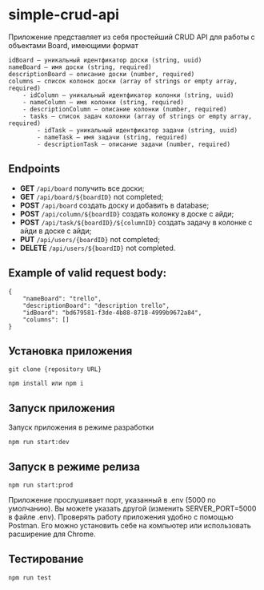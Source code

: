 # simple-crud-api

Приложение представляет из себя простейший CRUD API для работы с объектами Board, имеющими формат

```
idBoard — уникальный идентфикатор доски (string, uuid)
nameBoard — имя доски (string, required)
descriptionBoard — описание доски (number, required)
columns — список колонок доски (array of strings or empty array, required)
    - idСolumn — уникальный идентфикатор колонки (string, uuid)
    - nameColumn — имя колонки (string, required)
    - descriptionСolumn — описание колонки (number, required)
    - tasks — список задач колонки (array of strings or empty array, required)
        - idTask — уникальный идентфикатор задачи (string, uuid)
        - nameTask — имя задачи (string, required)
        - descriptionTask — описание задачи (number, required)
```

## Endpoints

- **GET** `/api/board` получить все доски;
- **GET** `/api/board/${boardID}` not completed;
- **POST** `/api/board` создать доску и добавить в database;
- **POST** `/api/column/${boardID}` создать колонку в доске с айди;
- **POST** `/api/task/${boardID}/${columnID}` создать задачу в колонке с айди в доске с айди;
- **PUT** `/api/users/{boardID}` not completed;
- **DELETE** `/api/users/${boardID}` not completed.

## Example of valid request body:
```
{
    "nameBoard": "trello",
    "descriptionBoard": "description trello",
    "idBoard": "bd679581-f3de-4b88-8718-4999b9672a84",
    "columns": []
}
```
## Установка приложения

```
git clone {repository URL}
```

```
npm install или npm i
```

## Запуск приложения

Запуск приложения в режиме разработки

```
npm run start:dev
```
## Запуск в режиме релиза

```
npm run start:prod
```
Приложение прослушивает порт, указанный в .env (5000 по умолчанию). Вы можете указать другой (изменить SERVER_PORT=5000 в файле .env). 
Проверять работу приложения удобно с помощью Postman. Его можно установить себе на компьютер или использовать расширение для Chrome.

## Тестирование
```
npm run test
```
